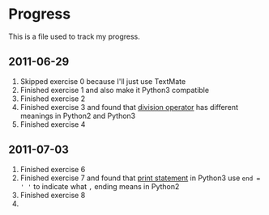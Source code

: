 # Progress

This is a file used to track my progress.

## 2011-06-29

1. Skipped exercise 0 because I'll just use TextMate
2. Finished exercise 1 and also make it Python3 compatible
3. Finished exercise 2
4. Finished exercise 3 and found that [division operator](http://www.python.org/dev/peps/pep-0238/) has different meanings in Python2 and Python3
5. Finished exercise 4

## 2011-07-03

1. Finished exercise 6
2. Finished exercise 7 and found that [print statement](http://diveintopython3.org/porting-code-to-python-3-with-2to3.html#print) in Python3 use `end = ' '` to indicate what `,` ending means in Python2
3. Finished exercise 8
4. 